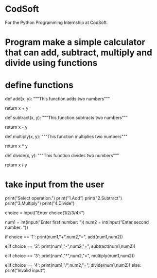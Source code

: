 # CodSoft
For the Python Programming Internship at CodSoft.
# Program make a simple calculator that can add, subtract, multiply and divide using functions

# define functions
def add(x, y):
   """This function adds two numbers"""

   return x + y

def subtract(x, y):
   """This function subtracts two numbers"""

   return x - y

def multiply(x, y):
   """This function multiplies two numbers"""

   return x * y

def divide(x, y):
   """This function divides two numbers"""

   return x / y

# take input from the user
print("Select operation.")
print("1.Add")
print("2.Subtract")
print("3.Multiply")
print("4.Divide")

choice = input("Enter choice(1/2/3/4):")

num1 = int(input("Enter first number: "))
num2 = int(input("Enter second number: "))

if choice == '1':
   print(num1,"+",num2,"=", add(num1,num2))

elif choice == '2':
   print(num1,"-",num2,"=", subtract(num1,num2))

elif choice == '3':
   print(num1,"*",num2,"=", multiply(num1,num2))

elif choice == '4':
   print(num1,"/",num2,"=", divide(num1,num2))
else:
   print("Invalid input")